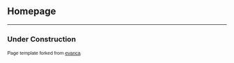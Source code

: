 ## Homepage

---

### Under Construction

<p style="font-size:11px; font-family:'helveticaneuecond', Helvetica, Arial, sans-serif">Page template forked from <a href="https://github.com/evanca/quick-portfolio">evanca</a></p>
<!-- Remove above link if you don't want to attibute -->
